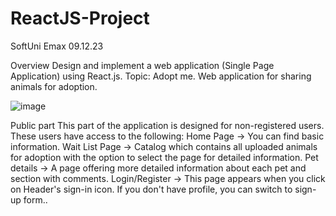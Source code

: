 # ReactJS-Project
SoftUni Emax 09.12.23

Overview
Design and implement a web application (Single Page Application) using React.js.
Topic: Adopt me.
Web application for sharing animals for adoption.

![image](https://github.com/DaniStSimeonova147/ReactJS-Project/assets/48598905/e061c474-45ab-4ceb-a5dd-5486b7925f9d)

Public part
This part of the application is designed for non-registered users. These users have access to the following:
Home Page -> You can find basic information.
Wait List Page -> Catalog which contains all uploaded animals for adoption with the option to select the page for detailed information.
Pet details -> A page offering more detailed information about each pet and section with comments.
Login/Register -> This page appears when you click on Header's sign-in icon. If you don't have profile, you can switch to sign-up form..


